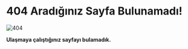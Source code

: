 <!--- _404.md --->

# 404 Aradığınız Sayfa Bulunamadı!

![404](/_media/404.jpg)

**Ulaşmaya çalıştığınız sayfayı bulamadık.**
